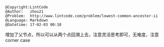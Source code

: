 ```
@Copyright:LintCode
@Author:   zhou21
@Problem:  http://www.lintcode.com/problem/lowest-common-ancestor-ii
@Language: Markdown
@Datetime: 17-02-03 00:10
```

增加了父节点，所以可以从两个点回溯上去，注意灵活思考即可，无难度，注意corner case